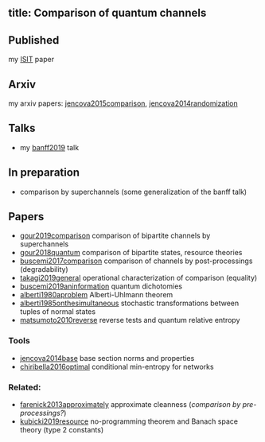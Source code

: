 title: Comparison of quantum channels
---
## Published

my [ISIT](jencova2016isit) paper

## Arxiv

my arxiv papers: [jencova2015comparison](jencova2015comparison), [jencova2014randomization](jencova2014randomization)

## Talks

* my [banff2019](comparison/banff2019.pdf) talk

## In preparation

* comparison by superchannels (some generalization of the banff talk)




## Papers

* [gour2019comparison](gour2019comparison) comparison of bipartite channels by superchannels
* [gour2018quantum](gour2018quantum) comparison of bipartite states, resource theories
* [buscemi2017comparison](buscemi2017comparison) comparison of channels by post-processings (degradability)
* [takagi2019general](takagi2019general) operational characterization of comparison (equality)
* [buscemi2019aninformation](buscemi2019aninformation) quantum dichotomies
* [alberti1980aproblem](alberti1980aproblem) Alberti-Uhlmann theorem
* [alberti1985onthesimultaneous](alberti1985onthesimultaneous) stochastic transformations between tuples of normal states
* [matsumoto2010reverse](matsumoto2010reverse) reverse tests and quantum relative entropy


### Tools

* [jencova2014base](jencova2014base) base section norms and properties
* [chiribella2016optimal](chiribella2016optimal) conditional min-entropy for networks




### Related: 
 
* [farenick2013approximately](farenick2013approximately) approximate cleanness (*comparison by pre-processings?*)
* [kubicki2019resource](kubicki2019resource) no-programming theorem and Banach space theory (type 2 constants)



